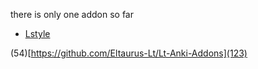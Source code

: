 there is only one addon so far

 - <a href="https://github.com/Eltaurus-Lt/Lt-Anki-Addons/tree/main/Lstyle">Lstyle</a>


(54)[https://github.com/Eltaurus-Lt/Lt-Anki-Addons](123)
